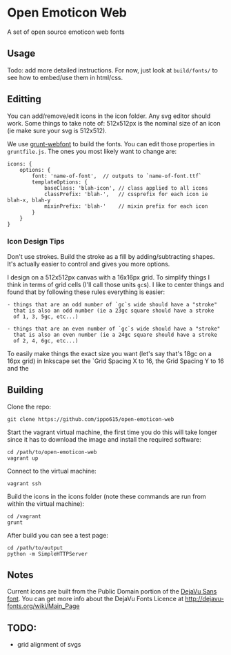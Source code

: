 # Open Emoticon Web
A set of open source emoticon web fonts

## Usage

Todo: add more detailed instructions. For now, just look at
`build/fonts/` to see how to embed/use them in html/css.

## Editting

You can add/remove/edit icons in the icon folder. Any svg editor
should work. Some things to take note of: 512x512px is the nominal
size of an icon (ie make sure your svg is 512x512).

We use [grunt-webfont](https://github.com/sapegin/grunt-webfont) to
build the fonts. You can edit those properties in `gruntfile.js`. The
ones you most likely want to change are:

	icons: {
		options: {
			font: 'name-of-font',  // outputs to `name-of-font.ttf`
			templateOptions: {
				baseClass: 'blah-icon', // class applied to all icons
				classPrefix: 'blah-',   // cssprefix for each icon ie blah-x, blah-y
				mixinPrefix: 'blah-'    // mixin prefix for each icon
			}
		}
	}

### Icon Design Tips

Don't use strokes. Build the stroke as a fill by adding/subtracting
shapes. It's actually easier to control and gives you more options.

I design on a 512x512px canvas with a 16x16px grid. To simplify things
I think in terms of grid cells (I'll call those units `gc`s). I like
to center things and found that by following these rules everything is
easier:

	- things that are an odd number of `gc`s wide should have a "stroke"
	  that is also an odd number (ie a 23gc square should have a stroke
	  of 1, 3, 5gc, etc...)

	- things that are an even number of `gc`s wide should have a "stroke"
	  that is also an even number (ie a 24gc square should have a stroke
	  of 2, 4, 6gc, etc...)

To easily make things the exact size you want (let's say that's 18gc
on a 16px grid) in Inkscape set the `Grid Spacing X to 16, the Grid
Spacing Y to 16 and the 


## Building

Clone the repo:

	git clone https://github.com/ippo615/open-emoticon-web

Start the vagrant virtual machine, the first time you do this will
take longer since it has to download the image and install the
required software:

	cd /path/to/open-emoticon-web
	vagrant up

Connect to the virtual machine:

	vagrant ssh

Build the icons in the icons folder (note these commands are run from
within the virtual machine):

	cd /vagrant
	grunt

After build you can see a test page:

	cd /path/to/output
	python -m SimpleHTTPServer

## Notes

Current icons are built from the Public Domain portion of the
[DejaVu Sans font](http://dejavu-fonts.org/wiki/Main_Page). You can
get more info about the DejaVu Fonts Licence at
http://dejavu-fonts.org/wiki/Main_Page

## TODO:

 - grid alignment of svgs
